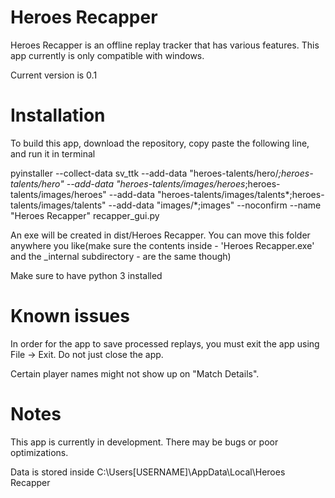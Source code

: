 # Heroes Recapper 

Heroes Recapper is an offline replay tracker that has various features. This app currently is only compatible with windows.

Current version is 0.1

# Installation

To build this app, download the repository, copy paste the following line, and run it in terminal

pyinstaller --collect-data sv_ttk --add-data "heroes-talents/hero/*;heroes-talents/hero" --add-data "heroes-talents/images/heroes*;heroes-talents/images/heroes" --add-data "heroes-talents/images/talents*;heroes-talents/images/talents" --add-data "images/*;images" --noconfirm --name "Heroes Recapper" recapper_gui.py

An exe will be created in dist/Heroes Recapper. You can move this folder anywhere you like(make sure the contents inside - 'Heroes Recapper.exe' and the _internal subdirectory - are the same though)

Make sure to have python 3 installed

# Known issues

In order for the app to save processed replays, you must exit the app using File -> Exit. Do not just close the app.

Certain player names might not show up on "Match Details".

# Notes

This app is currently in development. There may be bugs or poor optimizations. 

Data is stored inside C:\Users\[USERNAME]\AppData\Local\Heroes Recapper
